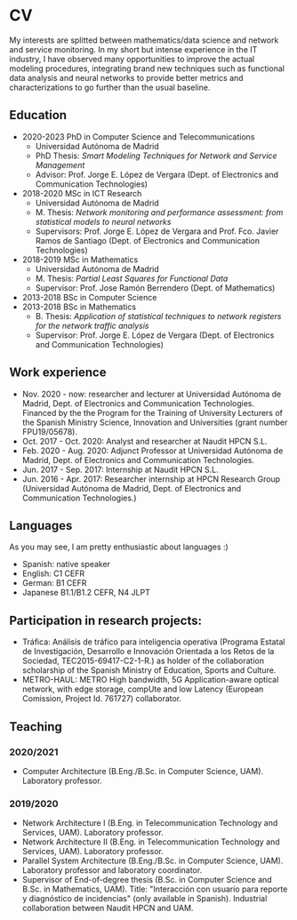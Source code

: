 # CV

My interests are splitted between mathematics/data science and network and service monitoring. In my short but intense experience in the IT industry, I have observed many opportunities to improve the actual modeling procedures, integrating brand new techniques such as functional data analysis and neural networks to provide better metrics and characterizations to go further than the usual baseline.

## Education

- 2020-2023 PhD in Computer Science and Telecommunications
  - Universidad Autónoma de Madrid
  - PhD Thesis: *Smart Modeling Techniques for Network and Service Management*
  - Advisor: Prof. Jorge E. López de Vergara (Dept. of Electronics and Communication Technologies)
- 2018-2020 MSc in ICT Research
  - Universidad Autónoma de Madrid
  - M. Thesis: *Network monitoring and performance assessment: from statistical models to neural networks*
  - Supervisors: Prof. Jorge E. López de Vergara and Prof. Fco. Javier Ramos de Santiago (Dept. of Electronics and Communication Technologies)
- 2018-2019 MSc in Mathematics
  - Universidad Autónoma de Madrid
  - M. Thesis: *Partial Least Squares for Functional Data*
  - Supervisor: Prof. Jose Ramón Berrendero (Dept. of Mathematics)
- 2013-2018 BSc in Computer Science
- 2013-2018 BSc in Mathematics
  - B. Thesis: *Application of statistical techniques to network registers for the network traffic analysis*
  - Supervisor: Prof. Jorge E. López de Vergara (Dept. of Electronics and Communication Technologies)
  
## Work experience
 - Nov. 2020 - now: researcher and lecturer at Universidad Autónoma de Madrid, Dept. of Electronics and Communication Technologies. Financed by the the Program for the Training of University Lecturers of the Spanish Ministry Science, Innovation and Universities (grant number FPU19/05678).
 - Oct. 2017 - Oct. 2020: Analyst and researcher at Naudit HPCN S.L.
 - Feb. 2020 - Aug. 2020: Adjunct Professor at Universidad Autónoma de Madrid, Dept. of Electronics and Communication Technologies.
 - Jun. 2017 - Sep. 2017: Internship at Naudit HPCN S.L.
 - Jun. 2016 - Apr. 2017: Researcher internship at HPCN Research Group (Universidad Autónoma de Madrid, Dept. of Electronics and Communication Technologies.)
 
## Languages
 
 As you may see, I am pretty enthusiastic about languages :)
 
 - Spanish: native speaker
 - English: C1 CEFR
 - German: B1 CEFR
 - Japanese B1.1/B1.2 CEFR, N4 JLPT
 
## Participation in research projects:
 
 - Tráfica: Análisis de tráfico para inteligencia operativa (Programa Estatal de Investigación, Desarrollo e Innovación Orientada a los Retos de la Sociedad, TEC2015-69417-C2-1-R.) as holder of the collaboration scholarship of the Spanish Ministry of Education, Sports and Culture.
 - METRO-HAUL: METRO High bandwidth, 5G Application-aware optical network, with edge storage, compUte and low Latency (European Comission, Project Id. 761727) collaborator.
 
## Teaching
 
### 2020/2021
 - Computer Architecture (B.Eng./B.Sc. in Computer Science, UAM). Laboratory professor.

### 2019/2020
 
 - Network Architecture I (B.Eng. in Telecommunication Technology and Services, UAM). Laboratory professor.
 - Network Architecture II (B.Eng. in Telecommunication Technology and Services, UAM). Laboratory professor.
 - Parallel System Architecture (B.Eng./B.Sc. in Computer Science, UAM). Laboratory professor and laboratory coordinator.
 - Supervisor of End-of-degree thesis (B.Sc. in Computer Science and B.Sc. in Mathematics, UAM). Title: "Interacción con usuario para reporte y diagnóstico de incidencias" (only available in Spanish). Industrial collaboration between Naudit HPCN and UAM.
 
 
